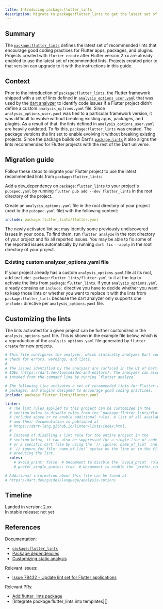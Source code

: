 ```yaml
---
title: Introducing package:flutter_lints
description: Migrate to package:flutter_lints to get the latest set of recommended lints, which encourage good coding practices.
---
```


## Summary

The [`package:flutter_lints`][] defines the latest set of recommended lints that
encourage good coding practices for Flutter apps, packages, and plugins. Projects
created with `flutter create` after Flutter version 2.xx are already enabled to
use the latest set of recommended lints. Projects created prior to that version
can upgrade to it with the instructions in this guide.

## Context

Prior to the introduction of `package:flutter_lints`, the Flutter framework
shipped with a set of lints defined in [`analysis_options_user.yaml`][] that was
used by the [dart analyzer][] to identify code issues if a Flutter project
didn't define a custom `analysis_options.yaml` file. Since `analysis_options_user.yaml`
was tied to a particular framework version, it was difficult to evolve without
breaking existing apps, packages, and plugins. As a result of that, the lints
defined in `analysis_options_user.yaml` are heavily outdated. To fix this,
`package:flutter_lints` was created. The package versions the lint set to enable
evolving it without breaking existing projects. Since the package builds on
Dart's [`package:lints`][] it also aligns the lints recommended for Flutter
projects with the rest of the Dart universe.

## Migration guide

Follow these steps to migrate your Flutter project to use the latest recommended
lints from `package:flutter_lints`:

Add a dev_dependency on `package:flutter_lints` to your project's `pubspec.yaml`
by running `flutter pub add --dev flutter_lints` in the root directory of the
project.

Create an `analysis_options.yaml` file in the root directory of your project
(next to the `pubspec.yaml` file) with the following content:
```yaml
include: package:flutter_lints/flutter.yaml
```

The newly activated lint set may identify some previously undiscovered issues in
your code. To find them, run `flutter analyze` in the root directory of your
project and fix all reported issues. You may be able to fix some of the reported
issues automatically by running `dart fix --apply` in the root directory of your
project.

### Existing custom analyzer_options.yaml file

If your project already has a custom `analysis_options.yaml` file at its root,
add `include: package:flutter_lints/flutter.yaml` to it at the top to activate
the lints from `package:flutter_lints`. If your `analysis_options.yaml` already
contains an `include:` directive you have to decide whether you want to keep
those lints or whether you want to replace it with the lints from
`package:flutter_lints` because the dart analyzer only supports one `include:`
directive per `analysis_options.yaml` file.

## Customizing the lints

The lints activated for a given project can be further customized in the
`analysis_options.yaml` file. This is shown in the example file below, which is
a reproduction of the `analysis_options.yaml` file generated by `flutter create`
for new projects.

```yaml
# This file configures the analyzer, which statically analyzes Dart code to
# check for errors, warnings, and lints.
#
# The issues identified by the analyzer are surfaced in the UI of Dart-enabled
# IDEs (https://dart.dev/tools#ides-and-editors). The analyzer can also be
# invoked from the command line by running `flutter analyze`.

# The following line activates a set of recommended lints for Flutter apps,
# packages, and plugins designed to encourage good coding practices.
include: package:flutter_lints/flutter.yaml

linter:
  # The lint rules applied to this project can be customized in the
  # section below to disable rules from the `package:flutter_lints/flutter.yaml`
  # included above or to enable additional rules. A list of all available lints
  # and their documentation is published at
  # https://dart-lang.github.io/linter/lints/index.html.
  #
  # Instead of disabling a lint rule for the entire project in the
  # section below, it can also be suppressed for a single line of code
  # or a specific dart file by using the `// ignore: name_of_lint` and
  # `// ignore_for_file: name_of_lint` syntax on the line or in the file
  # producing the lint.
  rules:
    # avoid_print: false  # Uncomment to disable the `avoid_print` rule
    # prefer_single_quotes: true  # Uncomment to enable the `prefer_single_quotes` rule

# Additional information about this file can be found at
# https://dart.dev/guides/language/analysis-options
```

## Timeline

Landed in version: 2.xx<br>
In stable release: not yet

## References

Documentation:

* [`package:flutter_lints`][]
* [Package dependencies][]
* [Customizing static analysis][]

Relevant issues:

* [Issue 78432 - Update lint set for Flutter applications][]

Relevant PRs:

* [Add flutter_lints package][]
* [Integrate package:flutter_lints into templates][]

[Add flutter_lints package]: {{site.github}}/flutter/packages/pull/343
[`analysis_options_user.yaml`]: {{site.github}}/flutter/flutter/blob/master/packages/flutter/lib/analysis_options_user.yaml
[Customizing static analysis]: https://dart.dev/guides/language/analysis-options
[dart analyzer]: https://dart.dev/guides/language/analysis-options
[Integrate package:flutter_lints into template]: {{site.github}}/flutter/flutter/pull/81417
[Issue 78432 - Update lint set for Flutter applications]: {{site.github}}/flutter/flutter/issues/78432
[`package:flutter_lints`]: https://pub.dev/packages/flutter_lints
[`package:lints`]: https://pub.dev/packages/lints
[Package dependencies]: https://dart.dev/tools/pub/dependencies
